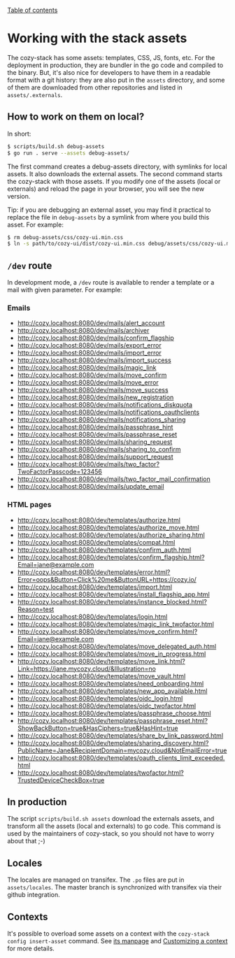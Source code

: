 [Table of contents](README.md#table-of-contents)

# Working with the stack assets

The cozy-stack has some assets: templates, CSS, JS, fonts, etc. For the
deployment in production, they are bundler in the go code and compiled to the
binary. But, it's also nice for developers to have them in a readable format
with a git history: they are also put in the `assets` directory, and some of
them are downloaded from other repositories and listed in `assets/.externals`.

## How to work on them on local?

In short:

```sh
$ scripts/build.sh debug-assets
$ go run . serve --assets debug-assets/
```

The first command creates a debug-assets directory, with symlinks for local
assets. It also downloads the external assets. The second command starts the
cozy-stack with those assets. If you modify one of the assets (local or
externals) and reload the page in your browser, you will see the new version.

Tip: if you are debugging an external asset, you may find it practical to
replace the file in `debug-assets` by a symlink from where you build this
asset. For example:

```sh
$ rm debug-assets/css/cozy-ui.min.css
$ ln -s path/to/cozy-ui/dist/cozy-ui.min.css debug/assets/css/cozy-ui.min.css
```

## `/dev` route

In development mode, a `/dev` route is available to render a template or a mail
with given parameter. For example:

### Emails

* http://cozy.localhost:8080/dev/mails/alert_account
* http://cozy.localhost:8080/dev/mails/archiver
* http://cozy.localhost:8080/dev/mails/confirm_flagship
* http://cozy.localhost:8080/dev/mails/export_error
* http://cozy.localhost:8080/dev/mails/import_error
* http://cozy.localhost:8080/dev/mails/import_success
* http://cozy.localhost:8080/dev/mails/magic_link
* http://cozy.localhost:8080/dev/mails/move_confirm
* http://cozy.localhost:8080/dev/mails/move_error
* http://cozy.localhost:8080/dev/mails/move_success
* http://cozy.localhost:8080/dev/mails/new_registration
* http://cozy.localhost:8080/dev/mails/notifications_diskquota
* http://cozy.localhost:8080/dev/mails/notifications_oauthclients
* http://cozy.localhost:8080/dev/mails/notifications_sharing
* http://cozy.localhost:8080/dev/mails/passphrase_hint
* http://cozy.localhost:8080/dev/mails/passphrase_reset
* http://cozy.localhost:8080/dev/mails/sharing_request
* http://cozy.localhost:8080/dev/mails/sharing_to_confirm
* http://cozy.localhost:8080/dev/mails/support_request
* http://cozy.localhost:8080/dev/mails/two_factor?TwoFactorPasscode=123456
* http://cozy.localhost:8080/dev/mails/two_factor_mail_confirmation
* http://cozy.localhost:8080/dev/mails/update_email

### HTML pages

* http://cozy.localhost:8080/dev/templates/authorize.html
* http://cozy.localhost:8080/dev/templates/authorize_move.html
* http://cozy.localhost:8080/dev/templates/authorize_sharing.html
* http://cozy.localhost:8080/dev/templates/compat.html
* http://cozy.localhost:8080/dev/templates/confirm_auth.html
* http://cozy.localhost:8080/dev/templates/confirm_flagship.html?Email=jane@example.com
* http://cozy.localhost:8080/dev/templates/error.html?Error=oops&Button=Click%20me&ButtonURL=https://cozy.io/
* http://cozy.localhost:8080/dev/templates/import.html
* http://cozy.localhost:8080/dev/templates/install_flagship_app.html
* http://cozy.localhost:8080/dev/templates/instance_blocked.html?Reason=test
* http://cozy.localhost:8080/dev/templates/login.html
* http://cozy.localhost:8080/dev/templates/magic_link_twofactor.html
* http://cozy.localhost:8080/dev/templates/move_confirm.html?Email=jane@example.com
* http://cozy.localhost:8080/dev/templates/move_delegated_auth.html
* http://cozy.localhost:8080/dev/templates/move_in_progress.html
* http://cozy.localhost:8080/dev/templates/move_link.html?Link=https://jane.mycozy.cloud/&Illustration=no
* http://cozy.localhost:8080/dev/templates/move_vault.html
* http://cozy.localhost:8080/dev/templates/need_onboarding.html
* http://cozy.localhost:8080/dev/templates/new_app_available.html
* http://cozy.localhost:8080/dev/templates/oidc_login.html
* http://cozy.localhost:8080/dev/templates/oidc_twofactor.html
* http://cozy.localhost:8080/dev/templates/passphrase_choose.html
* http://cozy.localhost:8080/dev/templates/passphrase_reset.html?ShowBackButton=true&HasCiphers=true&HasHint=true
* http://cozy.localhost:8080/dev/templates/share_by_link_password.html
* http://cozy.localhost:8080/dev/templates/sharing_discovery.html?PublicName=Jane&RecipientDomain=mycozy.cloud&NotEmailError=true
* http://cozy.localhost:8080/dev/templates/oauth_clients_limit_exceeded.html
* http://cozy.localhost:8080/dev/templates/twofactor.html?TrustedDeviceCheckBox=true

## In production

The script `scripts/build.sh assets` download the externals assets, and
transform all the assets (local and externals) to go code. This command is used
by the maintainers of cozy-stack, so you should not have to worry about that
;-)

## Locales

The locales are managed on transifex. The `.po` files are put in `assets/locales`.
The master branch is synchronized with transifex via their github integration.

## Contexts

It's possible to overload some assets on a context with the `cozy-stack config
insert-asset` command. See [its
manpage](https://docs.cozy.io/en/cozy-stack/cli/cozy-stack_config_insert-asset/)
and [Customizing a context](https://docs.cozy.io/en/cozy-stack/config/#customizing-a-context)
for more details.
